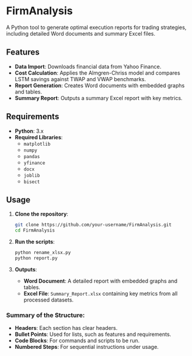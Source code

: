 # FirmAnalysis

A Python tool to generate optimal execution reports for trading strategies, including detailed Word documents and summary Excel files.

## Features

- **Data Import**: Downloads financial data from Yahoo Finance.
- **Cost Calculation**: Applies the Almgren-Chriss model and compares LSTM savings against TWAP and VWAP benchmarks.
- **Report Generation**: Creates Word documents with embedded graphs and tables.
- **Summary Report**: Outputs a summary Excel report with key metrics.

## Requirements

- **Python**: 3.x
- **Required Libraries**: 
  - `matplotlib`
  - `numpy`
  - `pandas`
  - `yfinance`
  - `docx`
  - `joblib`
  - `bisect`

## Usage

1. **Clone the repository**:

    ```bash
    git clone https://github.com/your-username/FirmAnalysis.git
    cd FirmAnalysis
    ```

2. **Run the scripts**:

    ```bash
    python rename_xlsx.py
    python report.py
    ```

3. **Outputs**:

    - **Word Document**: A detailed report with embedded graphs and tables.
    - **Excel File**: `Summary_Report.xlsx` containing key metrics from all processed datasets.


### Summary of the Structure:
- **Headers**: Each section has clear headers.
- **Bullet Points**: Used for lists, such as features and requirements.
- **Code Blocks**: For commands and scripts to be run.
- **Numbered Steps**: For sequential instructions under usage.
